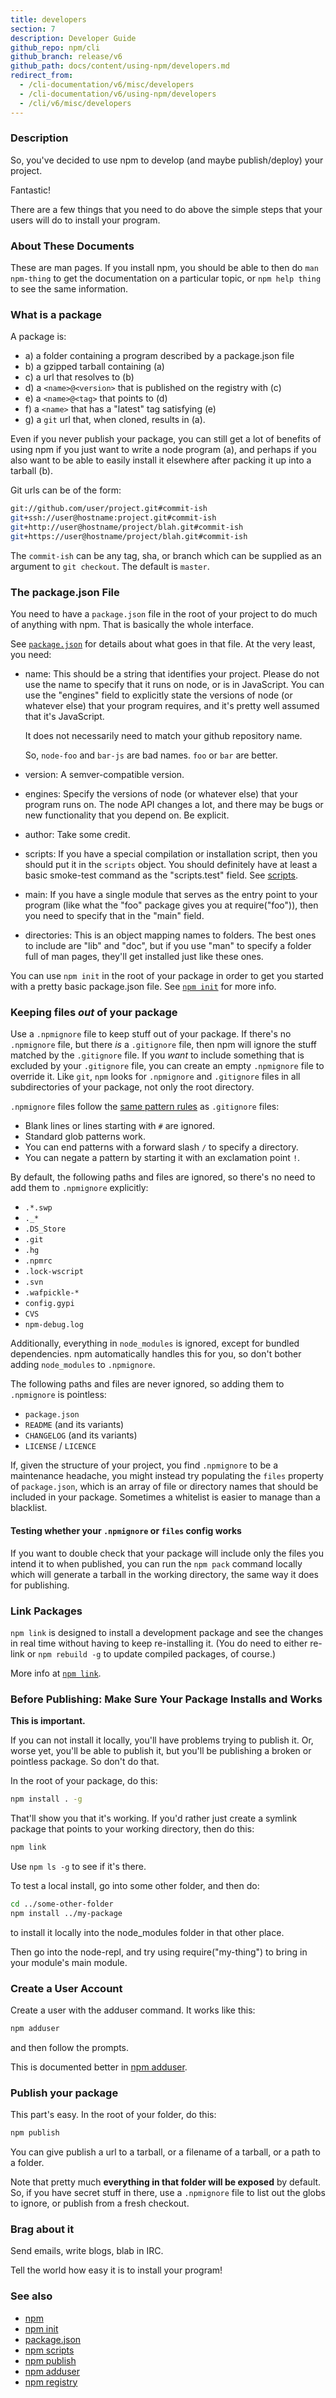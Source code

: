 ```yaml
---
title: developers
section: 7
description: Developer Guide
github_repo: npm/cli
github_branch: release/v6
github_path: docs/content/using-npm/developers.md
redirect_from:
  - /cli-documentation/v6/misc/developers
  - /cli-documentation/v6/using-npm/developers
  - /cli/v6/misc/developers
---
```


### Description

So, you've decided to use npm to develop (and maybe publish/deploy) your project.

Fantastic!

There are a few things that you need to do above the simple steps that your users will do to install your program.

### About These Documents

These are man pages. If you install npm, you should be able to then do `man npm-thing` to get the documentation on a particular topic, or `npm help thing` to see the same information.

### What is a package

A package is:

- a) a folder containing a program described by a package.json file
- b) a gzipped tarball containing (a)
- c) a url that resolves to (b)
- d) a `<name>@<version>` that is published on the registry with (c)
- e) a `<name>@<tag>` that points to (d)
- f) a `<name>` that has a "latest" tag satisfying (e)
- g) a `git` url that, when cloned, results in (a).

Even if you never publish your package, you can still get a lot of benefits of using npm if you just want to write a node program (a), and perhaps if you also want to be able to easily install it elsewhere after packing it up into a tarball (b).

Git urls can be of the form:

```bash
git://github.com/user/project.git#commit-ish
git+ssh://user@hostname:project.git#commit-ish
git+http://user@hostname/project/blah.git#commit-ish
git+https://user@hostname/project/blah.git#commit-ish
```

The `commit-ish` can be any tag, sha, or branch which can be supplied as an argument to `git checkout`. The default is `master`.

### The package.json File

You need to have a `package.json` file in the root of your project to do much of anything with npm. That is basically the whole interface.

See [`package.json`](/cli/v6/configuring-npm/package-json) for details about what goes in that file. At the very least, you need:

- name: This should be a string that identifies your project. Please do not use the name to specify that it runs on node, or is in JavaScript. You can use the "engines" field to explicitly state the versions of node (or whatever else) that your program requires, and it's pretty well assumed that it's JavaScript.

  It does not necessarily need to match your github repository name.

  So, `node-foo` and `bar-js` are bad names. `foo` or `bar` are better.

- version: A semver-compatible version.

- engines: Specify the versions of node (or whatever else) that your program runs on. The node API changes a lot, and there may be bugs or new functionality that you depend on. Be explicit.

- author: Take some credit.

- scripts: If you have a special compilation or installation script, then you should put it in the `scripts` object. You should definitely have at least a basic smoke-test command as the "scripts.test" field. See [scripts](/cli/v6/using-npm/scripts).

- main: If you have a single module that serves as the entry point to your program (like what the "foo" package gives you at require("foo")), then you need to specify that in the "main" field.

- directories: This is an object mapping names to folders. The best ones to include are "lib" and "doc", but if you use "man" to specify a folder full of man pages, they'll get installed just like these ones.

You can use `npm init` in the root of your package in order to get you started with a pretty basic package.json file. See [`npm init`](/cli/v6/commands/npm-init) for more info.

### Keeping files _out_ of your package

Use a `.npmignore` file to keep stuff out of your package. If there's no `.npmignore` file, but there _is_ a `.gitignore` file, then npm will ignore the stuff matched by the `.gitignore` file. If you _want_ to include something that is excluded by your `.gitignore` file, you can create an empty `.npmignore` file to override it. Like `git`, `npm` looks for `.npmignore` and `.gitignore` files in all subdirectories of your package, not only the root directory.

`.npmignore` files follow the [same pattern rules](https://git-scm.com/book/en/v2/Git-Basics-Recording-Changes-to-the-Repository#Ignoring-Files) as `.gitignore` files:

- Blank lines or lines starting with `#` are ignored.
- Standard glob patterns work.
- You can end patterns with a forward slash `/` to specify a directory.
- You can negate a pattern by starting it with an exclamation point `!`.

By default, the following paths and files are ignored, so there's no need to add them to `.npmignore` explicitly:

- `.*.swp`
- `._*`
- `.DS_Store`
- `.git`
- `.hg`
- `.npmrc`
- `.lock-wscript`
- `.svn`
- `.wafpickle-*`
- `config.gypi`
- `CVS`
- `npm-debug.log`

Additionally, everything in `node_modules` is ignored, except for bundled dependencies. npm automatically handles this for you, so don't bother adding `node_modules` to `.npmignore`.

The following paths and files are never ignored, so adding them to `.npmignore` is pointless:

- `package.json`
- `README` (and its variants)
- `CHANGELOG` (and its variants)
- `LICENSE` / `LICENCE`

If, given the structure of your project, you find `.npmignore` to be a maintenance headache, you might instead try populating the `files` property of `package.json`, which is an array of file or directory names that should be included in your package. Sometimes a whitelist is easier to manage than a blacklist.

#### Testing whether your `.npmignore` or `files` config works

If you want to double check that your package will include only the files you intend it to when published, you can run the `npm pack` command locally which will generate a tarball in the working directory, the same way it does for publishing.

### Link Packages

`npm link` is designed to install a development package and see the changes in real time without having to keep re-installing it. (You do need to either re-link or `npm rebuild -g` to update compiled packages, of course.)

More info at [`npm link`](/cli/v6/commands/npm-link).

### Before Publishing: Make Sure Your Package Installs and Works

**This is important.**

If you can not install it locally, you'll have problems trying to publish it. Or, worse yet, you'll be able to publish it, but you'll be publishing a broken or pointless package. So don't do that.

In the root of your package, do this:

```bash
npm install . -g
```

That'll show you that it's working. If you'd rather just create a symlink package that points to your working directory, then do this:

```bash
npm link
```

Use `npm ls -g` to see if it's there.

To test a local install, go into some other folder, and then do:

```bash
cd ../some-other-folder
npm install ../my-package
```

to install it locally into the node_modules folder in that other place.

Then go into the node-repl, and try using require("my-thing") to bring in your module's main module.

### Create a User Account

Create a user with the adduser command. It works like this:

```bash
npm adduser
```

and then follow the prompts.

This is documented better in [npm adduser](/cli/v6/commands/npm-adduser).

### Publish your package

This part's easy. In the root of your folder, do this:

```bash
npm publish
```

You can give publish a url to a tarball, or a filename of a tarball, or a path to a folder.

Note that pretty much **everything in that folder will be exposed** by default. So, if you have secret stuff in there, use a `.npmignore` file to list out the globs to ignore, or publish from a fresh checkout.

### Brag about it

Send emails, write blogs, blab in IRC.

Tell the world how easy it is to install your program!

### See also

- [npm](/cli/v6/commands/npm)
- [npm init](/cli/v6/commands/npm-init)
- [package.json](/cli/v6/configuring-npm/package-json)
- [npm scripts](/cli/v6/using-npm/scripts)
- [npm publish](/cli/v6/commands/npm-publish)
- [npm adduser](/cli/v6/commands/npm-adduser)
- [npm registry](/cli/v6/using-npm/registry)
